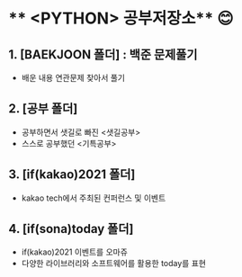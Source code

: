 # ** \<PYTHON\> 공부저장소** 😊

  
## 1. [BAEKJOON 폴더] : 백준 문제풀기
* 배운 내용 연관문제 찾아서 풀기

  
  
## 2. [공부 폴더]
* 공부하면서 샛길로 빠진 <샛길공부>
* 스스로 공부했던 <기특공부>
  
  
  
## 3. [if(kakao)2021 폴더] 
* kakao tech에서 주최된 컨퍼런스 및 이벤트

  
  
## 4. [if(sona)today 폴더]
* if(kakao)2021 이벤트를 오마쥬
* 다양한 라이브러리와 소프트웨어를 활용한 today를 표현
